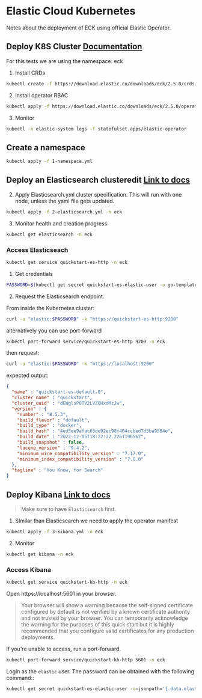 # Elastic Cloud Kubernetes

Notes about the deployment of ECK using official Elastic Operator.

## Deploy K8S Cluster [Documentation](https://www.elastic.co/guide/en/cloud-on-k8s/current/k8s-deploy-eck.html#k8s-deploy-eck)

For this tests we are using the namespace: eck

1. Install CRDs
```bash
kubectl create -f https://download.elastic.co/downloads/eck/2.5.0/crds.yaml
```

2. Install operator RBAC

```bash
kubectl apply -f https://download.elastic.co/downloads/eck/2.5.0/operator.yaml
```

3. Monitor

```bash
kubectl -n elastic-system logs -f statefulset.apps/elastic-operator
```

## Create a namespace

```bash
kubectl apply -f 1-namespace.yml
```

## Deploy an Elasticsearch clusteredit [Link to docs](https://www.elastic.co/guide/en/cloud-on-k8s/current/k8s-deploy-elasticsearch.html#k8s-deploy-elasticsearch)

2. Apply Elasticsearch.yml cluster specification. This will run with one node, unless the yaml file gets updated.

```bash
kubectl apply -f 2-elasticsearch.yml -n eck
```

3. Monitor health and creation progress

```bash
kubectl get elasticsearch -n eck
```

### Access Elasticseach

```bash
kubectl get service quickstart-es-http -n eck
```

1. Get credentials

```bash
PASSWORD=$(kubectl get secret quickstart-es-elastic-user -o go-template='{{.data.elastic | base64decode}}' -n eck)
```

2. Request the Elasticsearch endpoint.

From inside the Kubernetes cluster:

```bash
curl -u "elastic:$PASSWORD" -k "https://quickstart-es-http:9200"
```

alternatively you can use port-forward

```bash
kubectl port-forward service/quickstart-es-http 9200 -n eck
```

then request:

```bash
curl -u "elastic:$PASSWORD" -k "https://localhost:9200"
```

expected output:

```json
{
  "name" : "quickstart-es-default-0",
  "cluster_name" : "quickstart",
  "cluster_uuid" : "dEWglsPOTV2LVZQHxdMzJw",
  "version" : {
    "number" : "8.5.3",
    "build_flavor" : "default",
    "build_type" : "docker",
    "build_hash" : "4ed5ee9afac63de92ec98f404ccbed7d3ba9584e",
    "build_date" : "2022-12-05T18:22:22.226119656Z",
    "build_snapshot" : false,
    "lucene_version" : "9.4.2",
    "minimum_wire_compatibility_version" : "7.17.0",
    "minimum_index_compatibility_version" : "7.0.0"
  },
  "tagline" : "You Know, for Search"
}
```

## Deploy Kibana [Link to docs](https://www.elastic.co/guide/en/cloud-on-k8s/current/k8s-deploy-kibana.html#k8s-deploy-kibana)

> Make sure to have `Elasticsearch` first.

1. SImilar than Elasticsearch we need to apply the operator manifest

```bash
kubectl apply -f 3-kibana.yml -n eck
```

2. Monitor

```bash
kubectl get kibana -n eck
```

### Access Kibana

```bash
kubectl get service quickstart-kb-http -n eck
```

Open https://localhost:5601 in your browser. 

> Your browser will show a warning because the self-signed certificate configured by default is not verified by a known certificate authority and not trusted by your browser. You can temporarily acknowledge the warning for the purposes of this quick start but it is highly recommended that you configure valid certificates for any production deployments.

If you're unable to access, run a port-forward.

```bash
kubectl port-forward service/quickstart-kb-http 5601 -n eck
```

Login as the `elastic` user. The password can be obtained with the following command::

```bash
kubectl get secret quickstart-es-elastic-user -o=jsonpath='{.data.elastic}' -n eck | base64 --decode; echo
```


